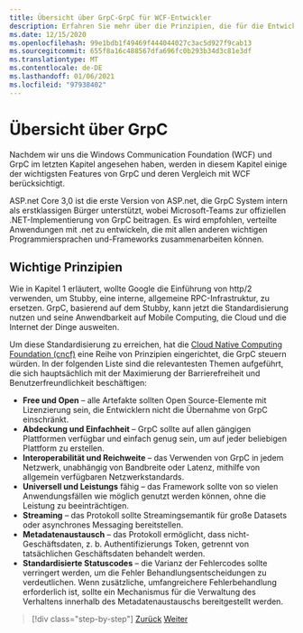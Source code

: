 ```yaml
---
title: Übersicht über GrpC-GrpC für WCF-Entwickler
description: Erfahren Sie mehr über die Prinzipien, die für die Entwicklung von GrpC entwickelt wurden.
ms.date: 12/15/2020
ms.openlocfilehash: 99e1bdb1f49469f444044027c3ac5d927f9cab13
ms.sourcegitcommit: 655f8a16c488567dfa696fc0b293b34d3c81e3df
ms.translationtype: MT
ms.contentlocale: de-DE
ms.lasthandoff: 01/06/2021
ms.locfileid: "97938402"
---
```

# <a name="grpc-overview"></a>Übersicht über GrpC

Nachdem wir uns die Windows Communication Foundation (WCF) und GrpC im letzten Kapitel angesehen haben, werden in diesem Kapitel einige der wichtigsten Features von GrpC und deren Vergleich mit WCF berücksichtigt.

ASP.net Core 3,0 ist die erste Version von ASP.net, die GrpC System intern als erstklassigen Bürger unterstützt, wobei Microsoft-Teams zur offiziellen .NET-Implementierung von GrpC beitragen. Es wird empfohlen, verteilte Anwendungen mit .net zu entwickeln, die mit allen anderen wichtigen Programmiersprachen und-Frameworks zusammenarbeiten können.

## <a name="key-principles"></a>Wichtige Prinzipien

Wie in Kapitel 1 erläutert, wollte Google die Einführung von http/2 verwenden, um Stubby, eine interne, allgemeine RPC-Infrastruktur, zu ersetzen. GrpC, basierend auf dem Stubby, kann jetzt die Standardisierung nutzen und seine Anwendbarkeit auf Mobile Computing, die Cloud und die Internet der Dinge ausweiten.

Um diese Standardisierung zu erreichen, hat die [Cloud Native Computing Foundation (cncf)](https://www.cncf.io/) eine Reihe von Prinzipien eingerichtet, die GrpC steuern würden. In der folgenden Liste sind die relevantesten Themen aufgeführt, die sich hauptsächlich mit der Maximierung der Barrierefreiheit und Benutzerfreundlichkeit beschäftigen:

- **Free und Open** – alle Artefakte sollten Open Source-Elemente mit Lizenzierung sein, die Entwicklern nicht die Übernahme von GrpC einschränkt.
- **Abdeckung und Einfachheit** – GrpC sollte auf allen gängigen Plattformen verfügbar und einfach genug sein, um auf jeder beliebigen Plattform zu erstellen.
- **Interoperabilität und Reichweite** – das Verwenden von GrpC in jedem Netzwerk, unabhängig von Bandbreite oder Latenz, mithilfe von allgemein verfügbaren Netzwerkstandards.
- **Universell und Leistungs** fähig – das Framework sollte von so vielen Anwendungsfällen wie möglich genutzt werden können, ohne die Leistung zu beeinträchtigen.
- **Streaming** – das Protokoll sollte Streamingsemantik für große Datasets oder asynchrones Messaging bereitstellen.
- **Metadatenaustausch** – das Protokoll ermöglicht, dass nicht-Geschäftsdaten, z. b. Authentifizierungs Token, getrennt von tatsächlichen Geschäftsdaten behandelt werden.
- **Standardisierte Statuscodes** – die Varianz der Fehlercodes sollte verringert werden, um die Fehler Behandlungsentscheidungen zu verdeutlichen. Wenn zusätzliche, umfangreichere Fehlerbehandlung erforderlich ist, sollte ein Mechanismus für die Verwaltung des Verhaltens innerhalb des Metadatenaustauschs bereitgestellt werden.

>[!div class="step-by-step"]
>[Zurück](introduction.md)
>[Weiter](approach.md)
